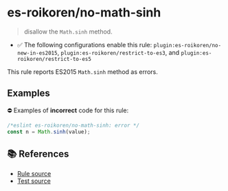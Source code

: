 # es-roikoren/no-math-sinh
> disallow the `Math.sinh` method.

- ✅ The following configurations enable this rule: `plugin:es-roikoren/no-new-in-es2015`, `plugin:es-roikoren/restrict-to-es3`, and `plugin:es-roikoren/restrict-to-es5`

This rule reports ES2015 `Math.sinh` method as errors.

## Examples

⛔ Examples of **incorrect** code for this rule:

```js
/*eslint es-roikoren/no-math-sinh: error */
const n = Math.sinh(value);
```

## 📚 References

- [Rule source](https://github.com/roikoren755/eslint-plugin-es/blob/v2.0.1/src/rules/no-math-sinh.ts)
- [Test source](https://github.com/roikoren755/eslint-plugin-es/blob/v2.0.1/tests/src/rules/no-math-sinh.ts)
